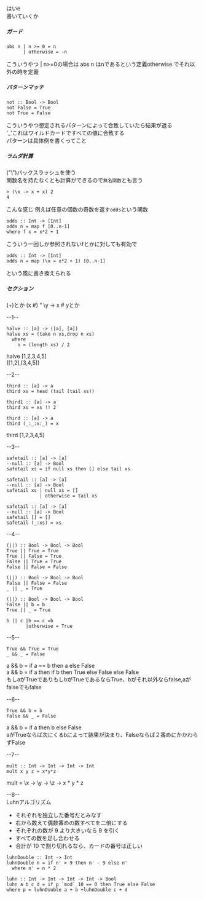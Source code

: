 はいe  
書いていくか  
##### ガード
```
abs n | n >= 0 = n
      | otherwise = -n
```   
こういうやつ | n>=0の場合は abs n はnであるという定義otherwise でそれ以外の時を定義  

##### パターンマッチ
```
not :: Bool -> Bool
not False = True
not True = False
```  
こういうやつ想定されるパターンによって合致していたら結果が返る  
'_'これはワイルドカードですべての値に合致する  
パターンは具体例を書くってこと  

##### ラムダ計算  
("\\")バックスラッシュを使う  
関数名を持たなくとも計算ができるので`無名関数`とも言う
```
> (\x -> x + x) 2
4
```  
こんな感じ
例えば任意の個数の奇数を返す`odds`という関数  
```
odds :: Int -> [Int]
odds n = map f [0..n-1]
where f x = x*2 + 1
```  
こういう一回しか参照されないfとかに対しても有効で  
```
odds :: Int -> [Int]
odds n = map (\x = x*2 + 1) [0..n-1]
```
という風に書き換えられる  


##### セクション   
(+)とか (x #) “ \y -> x # yとか  

--1--  
```
halve :: [a] -> ([a], [a])
halve xs = (take n xs,drop n xs)
  where
    n = (length xs) / 2
```  
halve [1,2,3,4,5]  
([1,2],[3,4,5])  

 --2--
 ```
third :: [a] -> a  
third xs = head (tail (tail xs))  
```  
```
third1 :: [a] -> a  
third xs = xs !! 2
```  
```
third :: [a] -> a  
third (_:_:x:_) = x
```  
third [1,2,3,4,5]  


--3--  
```
safetail :: [a] -> [a]
--null :: [a] -> Bool
safetail xs = if null xs then [] else tail xs
```
```
safetail :: [a] -> [a]
--null :: [a] -> Bool
safetail xs | null xs = []
            | otherwise = tail xs
```
```
safetail :: [a] -> [a]
--null :: [a] -> Bool
safetail [] = []
safetail (_:xs) = xs
```
--4--  
```
(||) :: Bool -> Bool -> Bool
True || True = True
True || False = True
False || True = True
False || False = False

```
```
(||) :: Bool -> Bool -> Bool
False || False = False
_ || _ = True
```
```
(||) :: Bool -> Bool -> Bool
False || b = b
True || _ = True
```
```
b || c |b == c =b
       |otherwise = True
```
--5--  
```
True && True = True
_ && _ = False
```
a && b = if a == b then a else False  
a && b = if a then if b then True else False else False  
もしaがTrueでありもしbがTrueであるならTrue、bがそれ以外ならfalse,aがfalseでもfalse  


--6--  
```
True && b = b
False && _ = False
```
a && b = if a then b else False  
aがTrueならば次にくるbによって結果が決まり、Falseならば２番めにかかわらずFalse  

--7--  
```
mult :: Int -> Int -> Int -> Int
mult x y z = x*y*z
```
mult = \x -> \y -> \z -> x * y * z   

--8--  
Luhnアルゴリズム  

- それぞれを独立した番号だとみなす
- 右から数えて偶数番めの数すべてを二倍にする
- それぞれの数が 9 より大きいなら 9 を引く
- すべての数を足し合わせる
- 合計が 10 で割り切れるなら、カードの番号は正しい  

```
luhnDouble :: Int -> Int
luhnDouble n = if n' > 9 then n' - 9 else n'
  where n' = n * 2

luhn :: Int -> Int -> Int -> Int -> Bool
luhn a b c d = if p `mod` 10 == 0 then True else False
where p = luhnDouble a + b +luhnDouble c + d
```
